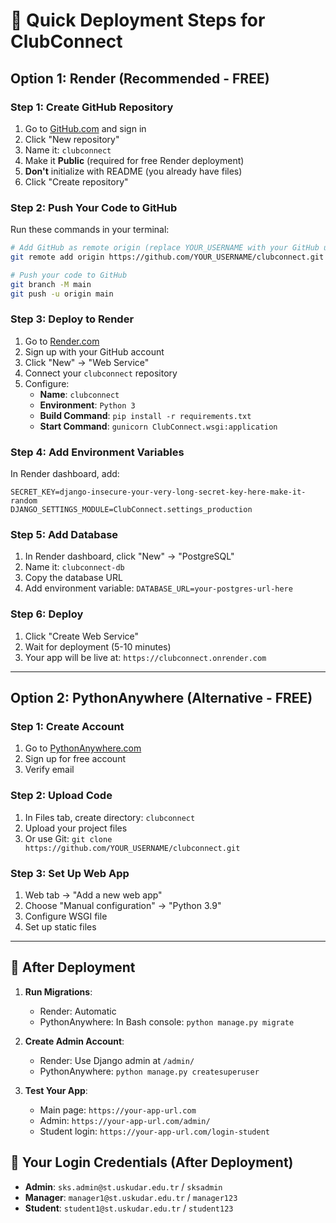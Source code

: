# 🚀 Quick Deployment Steps for ClubConnect

## Option 1: Render (Recommended - FREE)

### Step 1: Create GitHub Repository
1. Go to [GitHub.com](https://github.com) and sign in
2. Click "New repository"
3. Name it: `clubconnect`
4. Make it **Public** (required for free Render deployment)
5. **Don't** initialize with README (you already have files)
6. Click "Create repository"

### Step 2: Push Your Code to GitHub
Run these commands in your terminal:

```bash
# Add GitHub as remote origin (replace YOUR_USERNAME with your GitHub username)
git remote add origin https://github.com/YOUR_USERNAME/clubconnect.git

# Push your code to GitHub
git branch -M main
git push -u origin main
```

### Step 3: Deploy to Render
1. Go to [Render.com](https://render.com)
2. Sign up with your GitHub account
3. Click "New" → "Web Service"
4. Connect your `clubconnect` repository
5. Configure:
   - **Name**: `clubconnect`
   - **Environment**: `Python 3`
   - **Build Command**: `pip install -r requirements.txt`
   - **Start Command**: `gunicorn ClubConnect.wsgi:application`

### Step 4: Add Environment Variables
In Render dashboard, add:
```
SECRET_KEY=django-insecure-your-very-long-secret-key-here-make-it-random
DJANGO_SETTINGS_MODULE=ClubConnect.settings_production
```

### Step 5: Add Database
1. In Render dashboard, click "New" → "PostgreSQL"
2. Name it: `clubconnect-db`
3. Copy the database URL
4. Add environment variable: `DATABASE_URL=your-postgres-url-here`

### Step 6: Deploy
1. Click "Create Web Service"
2. Wait for deployment (5-10 minutes)
3. Your app will be live at: `https://clubconnect.onrender.com`

---

## Option 2: PythonAnywhere (Alternative - FREE)

### Step 1: Create Account
1. Go to [PythonAnywhere.com](https://pythonanywhere.com)
2. Sign up for free account
3. Verify email

### Step 2: Upload Code
1. In Files tab, create directory: `clubconnect`
2. Upload your project files
3. Or use Git: `git clone https://github.com/YOUR_USERNAME/clubconnect.git`

### Step 3: Set Up Web App
1. Web tab → "Add a new web app"
2. Choose "Manual configuration" → "Python 3.9"
3. Configure WSGI file
4. Set up static files

---

## 🎯 After Deployment

1. **Run Migrations**: 
   - Render: Automatic
   - PythonAnywhere: In Bash console: `python manage.py migrate`

2. **Create Admin Account**:
   - Render: Use Django admin at `/admin/`
   - PythonAnywhere: `python manage.py createsuperuser`

3. **Test Your App**:
   - Main page: `https://your-app-url.com`
   - Admin: `https://your-app-url.com/admin/`
   - Student login: `https://your-app-url.com/login-student`

## 🔑 Your Login Credentials (After Deployment)

- **Admin**: `sks.admin@st.uskudar.edu.tr` / `sksadmin`
- **Manager**: `manager1@st.uskudar.edu.tr` / `manager123`
- **Student**: `student1@st.uskudar.edu.tr` / `student123`
